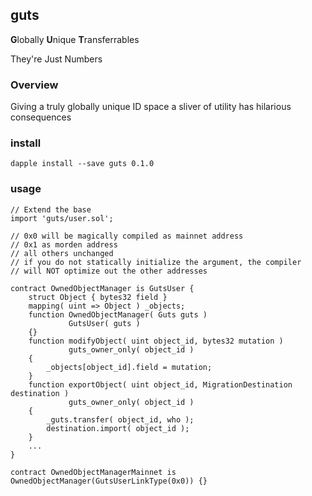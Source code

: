 guts
---

**G**lobally **U**nique **T**ransferrables

They're Just Numbers

### Overview

Giving a truly globally unique ID space a sliver of utility has hilarious consequences

### 

### install

`dapple install --save guts 0.1.0`

### usage

    // Extend the base 
    import 'guts/user.sol';

    // 0x0 will be magically compiled as mainnet address
    // 0x1 as morden address
    // all others unchanged
    // if you do not statically initialize the argument, the compiler
    // will NOT optimize out the other addresses

    contract OwnedObjectManager is GutsUser {
        struct Object { bytes32 field }
        mapping( uint => Object ) _objects;
        function OwnedObjectManager( Guts guts )
                 GutsUser( guts )
        {}
        function modifyObject( uint object_id, bytes32 mutation )
                 guts_owner_only( object_id )
        {
            _objects[object_id].field = mutation;
        }
        function exportObject( uint object_id, MigrationDestination destination )
                 guts_owner_only( object_id )
        {
            _guts.transfer( object_id, who );
            destination.import( object_id );
        }
        ...
    }

    contract OwnedObjectManagerMainnet is OwnedObjectManager(GutsUserLinkType(0x0)) {}
